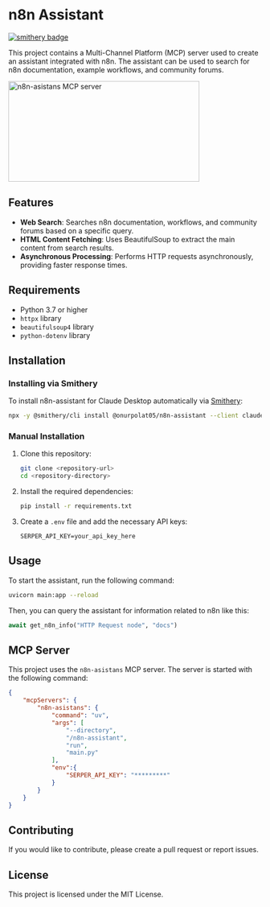 # n8n Assistant
[![smithery badge](https://smithery.ai/badge/@onurpolat05/n8n-assistant)](https://smithery.ai/server/@onurpolat05/n8n-assistant)

This project contains a Multi-Channel Platform (MCP) server used to create an assistant integrated with n8n. The assistant can be used to search for n8n documentation, example workflows, and community forums.

<a href="https://glama.ai/mcp/servers/@onurpolat05/n8n-Assistant">
  <img width="380" height="200" src="https://glama.ai/mcp/servers/@onurpolat05/n8n-Assistant/badge" alt="n8n-asistans MCP server" />
</a>

## Features

- **Web Search**: Searches n8n documentation, workflows, and community forums based on a specific query.
- **HTML Content Fetching**: Uses BeautifulSoup to extract the main content from search results.
- **Asynchronous Processing**: Performs HTTP requests asynchronously, providing faster response times.

## Requirements

- Python 3.7 or higher
- `httpx` library
- `beautifulsoup4` library
- `python-dotenv` library

## Installation

### Installing via Smithery

To install n8n-assistant for Claude Desktop automatically via [Smithery](https://smithery.ai/server/@onurpolat05/n8n-assistant):

```bash
npx -y @smithery/cli install @onurpolat05/n8n-assistant --client claude
```

### Manual Installation
1. Clone this repository:
   ```bash
   git clone <repository-url>
   cd <repository-directory>
   ```

2. Install the required dependencies:
   ```bash
   pip install -r requirements.txt
   ```

3. Create a `.env` file and add the necessary API keys:
   ```plaintext
   SERPER_API_KEY=your_api_key_here
   ```

## Usage

To start the assistant, run the following command:
```bash
uvicorn main:app --reload
```

Then, you can query the assistant for information related to n8n like this:
```python
await get_n8n_info("HTTP Request node", "docs")
```

## MCP Server

This project uses the `n8n-asistans` MCP server. The server is started with the following command:
```json
{
    "mcpServers": {
        "n8n-asistans": {
            "command": "uv",
            "args": [
                "--directory",
                "/n8n-assistant",
                "run",
                "main.py"
            ],
            "env":{
                "SERPER_API_KEY": "*********"
            }
        }
    }
}
```

## Contributing

If you would like to contribute, please create a pull request or report issues.

## License

This project is licensed under the MIT License.